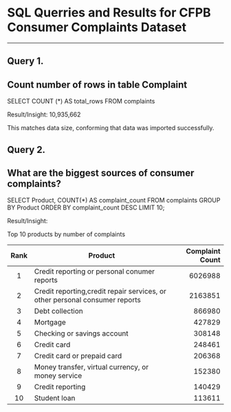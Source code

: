# SQL Querries and Results for CFPB Consumer Complaints Dataset
---
## Query 1. 
## Count number of rows in table Complaint
SELECT COUNT (*) AS total_rows
FROM complaints

Result/Insight: 
10,935,662

This matches data size, conforming that data was imported successfully.

## Query 2. 
## What are the biggest sources of consumer complaints?

 SELECT
        Product,
        COUNT(*) AS complaint_count
    FROM
        complaints
    GROUP BY
        Product
    ORDER BY
        complaint_count DESC
    LIMIT 10;

Result/Insight:

Top 10 products by number of complaints

| Rank | Product                                                                    | Complaint Count |
|:---:|-----------------------------------------------------------------------------|----------------:|
|  1  | Credit reporting or personal conumer reports                                |     6026988     |
|  2  | Credit reporting,credit repair services, or other personal consumer reports |     2163851     |
|  3  | Debt collection                                                             |      866980     |
|  4  | Mortgage                                                                    |      427829     |
|  5  | Checking or savings account                                                 |      308148     |
|  6  | Credit card                                                                 |      248461     |
|  7  | Credit card or prepaid card                                                 |      206368     |
|  8  | Money transfer, virtual currency, or money service                          |      152380     |
|  9  | Credit reporting                                                            |      140429     |
|  10 | Student loan                                                                |      113611     |
